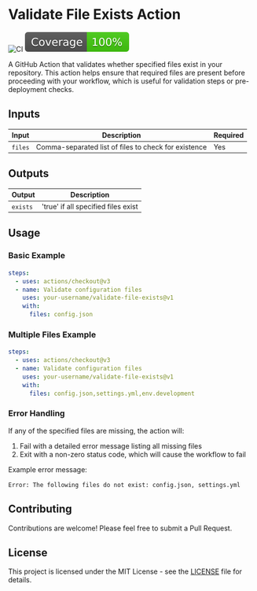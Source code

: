 # Validate File Exists Action

![CI](https://github.com/actions/typescript-action/actions/workflows/ci.yml/badge.svg)
[![Coverage](./badges/coverage.svg)](./badges/coverage.svg)

A GitHub Action that validates whether specified files exist in your repository.
This action helps ensure that required files are present before proceeding with
your workflow, which is useful for validation steps or pre-deployment checks.

## Inputs

| Input   | Description                                          | Required |
| ------- | ---------------------------------------------------- | -------- |
| `files` | Comma-separated list of files to check for existence | Yes      |

## Outputs

| Output   | Description                         |
| -------- | ----------------------------------- |
| `exists` | 'true' if all specified files exist |

## Usage

### Basic Example

```yaml
steps:
  - uses: actions/checkout@v3
  - name: Validate configuration files
    uses: your-username/validate-file-exists@v1
    with:
      files: config.json
```

### Multiple Files Example

```yaml
steps:
  - uses: actions/checkout@v3
  - name: Validate configuration files
    uses: your-username/validate-file-exists@v1
    with:
      files: config.json,settings.yml,env.development
```

### Error Handling

If any of the specified files are missing, the action will:

1. Fail with a detailed error message listing all missing files
2. Exit with a non-zero status code, which will cause the workflow to fail

Example error message:

```
Error: The following files do not exist: config.json, settings.yml
```

## Contributing

Contributions are welcome! Please feel free to submit a Pull Request.

## License

This project is licensed under the MIT License - see the [LICENSE](LICENSE) file
for details.
